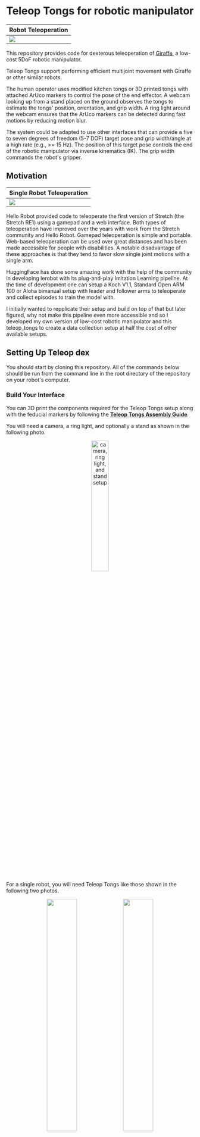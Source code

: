 # __Teleop Tongs for robotic manipulator__

| Robot Teleoperation                            |
| ---------------------------------------------- |
| ![](./gifs/single_arm_dishes_short_318x360.gif) |

This repository provides code for dexterous teleoperation of [Giraffe](https://github.com/carpit680/giraffe), a low-cost 5DoF robotic manipulator.

Teleop Tongs support performing efficient multijoint movement with Giraffe or other similar robots.

The human operator uses modified kitchen tongs or 3D printed tongs with attached ArUco markers to control the pose of the end effector. A webcam looking up from a stand placed on the ground observes the tongs to estimate the tongs' position, orientation, and grip width. A ring light around the webcam ensures that the ArUco markers can be detected during fast motions by reducing motion blur.

The system could be adapted to use other interfaces that can provide a five to seven degrees of freedom (5-7 DOF) target pose and grip width/angle at a high rate (e.g., >= 15 Hz). The position of this target pose controls the end of the robotic manipulator via inverse kinematics (IK). The grip width commands the robot's gripper.

## Motivation

| Single Robot Teleoperation                     |
| ---------------------------------------------- |
|          ![](./gifs/play_with_dog.gif)          |

Hello Robot provided code to teleoperate the first version of Stretch (the Stretch RE1) using a gamepad and a web interface. Both types of teleoperation have improved over the years with work from the Stretch community and Hello Robot. Gamepad teleoperation is simple and portable. Web-based teleoperation can be used over great distances and has been made accessible for people with disabilities. A notable disadvantage of these approaches is that they tend to favor slow single joint motions with a single arm.

HuggingFace has done some amazing work with the help of the community in developing lerobot with its plug-and-play Imitation Learning pipeline. At the time of development one can setup a Koch V1.1, Standard Open ARM 100 or Aloha bimanual setup with leader and follower arms to teleoperate and collect episodes to train the model with.

I initially wanted to repplicate their setup and build on top of that but later figured, why not make this pipeline even more accessible and so I developed my own version of low-cost robotic manipulator and this teleop_tongs to create a data collection setup at half the cost of other available setups.

## Setting Up Teleop dex

You should start by cloning this repository. All of the commands below should be run from the command line in the root directory of the repository on your robot's computer. 

### Build Your Interface

You can 3D print the components required for the Teleop Tongs setup along with the feducial markers by following the __[Teleop Tongs Assembly Guide](https://docs.google.com/document/d/1RCJbuiAU41ctlkckxPVuluC3laB2XDHw1zR1Jke-rWY/edit?usp=sharing)__.

You will need a camera, a ring light, and optionally a stand as shown in the following photo.

<div style="text-align: center;">
    <img src="./images/camera_ring_light_and_stand.jpg" width="30%" alt="camera, ring light, and stand setup">
</div>

For a single robot, you will need Teleop Tongs like those shown in the following two photos.

<div style="text-align: center;">
    <img src="./images/teleop_tongs_held_open.jpeg" width="40%"> <img src="./images/teleop_tongs_held_closed.jpeg" width="40%">
</div>

### Run the Installation Script

Clone this github repository.

```bash
git clone -b ros2 https://github.com/carpit680/teleop_tongs.git
```

Then run the following installation script found in the repository's root directory.

```bash
./install_dex_teleop.sh
```

The installation script sets up a udev rule for a Mi USB Webcam HD, so that the camera can be reset each time you run dexterous teleoperation. This is a workaround to avoid low frame rates and errors in the camera settings.

Next, the installation script installs v4l2 utilities, if necessary.

You also need to install some python dependencies:

```bash
pip install -r requirements.txt
```

### Generate Specialized URDFs

To run Teleop Tongs, you need to generate specialized URDF files. Teleop Tongs uses forward kinematic (FK) and inverse kinematic (IK) models of the robot. These models use specialized URDFs generated from the calibrated URDF on your robot.

```bash
python3 prepare_specialized_urdfs.py
```

### Set Up the Camera, Ring Light and Stand

As shown in the photo above, the camera stand should be placed on the ground, and the camera should be pointed straight up. The stand should be at its minimum height.

The camera should be plugged into your computer using a USB extension cable. The ring light should not be plugged carelessly as it requires too much power - it can either be plugged into a powered USB port, or externally.

When using the camera, the top of the camera should be pointed away from you. With respect to the robot, the top of the camera points in the direction of arm extended forward from its base, and the lens of the camera looks up.

### Calibrate the Webcam

After setting up your camera, you need to calibrate it.

First, generate a calibration board using the following command:

```bash
python3 webcam_calibration_create_board.py
```

This should result in the following PNG file.

```bash
webcam_aruco_calibration_board.png
```

Print this image out without scaling it. The resulting printout should match the dimensions specified in the PNG file.

Mount the resulting printout on a flat surface that you can move around the camera to capture calibration images __with the ring light turned on__.

Use the following command and your calibration pattern to collect calibration images for your Logitech C930e webcam. The entire calibration board should be visible and not too far away, or else the calibration images can lead to errors.

```bash
python3 webcam_calibration_collect_images.py
```

The images will be stored in the following directory.

```bash
./webcam_calibration_images/<camera name>/<camera resolution>
```

Once you've collected the calibration images, run the following command to process the images.

```bash
python3 webcam_calibration_process_images.py
```

Processing the images will generate a YAML calibration file similar to the following file.

```bash
./webcam_calibration_images/<camera name>/<camera resolution>/camera_calibration_results_20231211211703.yaml
```

### Test the Camera

To make sure that your camera detects the ArUco markers on your tongs, __turn on the ring light__ and run the following code.

```bash
python3 webcam_teleop_interface.py
```

You should see images from the camera with green boxes drawn around detected ArUco markers.

## Running Teleop Tongs

After you've gotten everything setup, you can try out Teleop Tongs. Make sure to start with slow motions, to test your system, gain experience, and warm up.

### Start with Slow Motions

After setting everything up, run the following command without any command line arguments. __This will result in the robot moving at the slowest available speed while you ensure that everything is working properly and get used to using the teleoperation system.__

```bash
python3 dex_teleop.py
```

### When You're Ready, Try Fast Motions

Once you are confident that you have the system correctly configured and have learned to use it at the slowest speed, you can run the following command to try it at the fastest available speed. __The robot will move fast, so be very careful!__

```bash
python3 dex_teleop.py --fast
```

### Advanced: Multiprocessing with Shared Memory

To achieve better performance, you can run Teleop Tongs using two processes that communicate via shared memory.

First, run the interface process in a terminal. This process observes ArUco markers with the webcam to create goals for the robot's gripper.

```bash
python3 goal_from_teleop.py --multiprocessing
```

Second, run the robot process in a different terminal. This process receives gripper goals and attempts to achieve them by controlling the robot.

```bash
python3 gripper_to_goal.py --multiprocessing --fast
```

## Acknowledgment

Blaine Matulevich has been extremely helpful throughout the development of Teleop Tongs, including testing, providing feedback, discussing the system, and contributing ideas. The entire Hello Robot team provided essential support throughout, including helping with early versions of Stretch 3, which the entire company worked on intensely.
